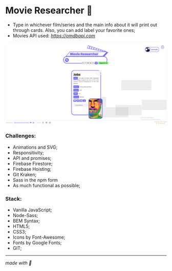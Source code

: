 # Movie Researcher :cinema:

-  Type in whichever film/series and the main info about it will print out through cards. Also, you can add label your favorite ones;
-  Movies API used: *https://omdbapi.com*

![screenshot](public/resources/img/screenshot.png)

### Challenges:

-  Animations and SVG;
-  Responsitivity;
-  API and promises;
-  Firebase Firestore;
-  Firebase Hoisting;
-  Git Kraken;
-  Sass in the npm form
-  As much functional as possible;

### Stack:

-  Vanilla JavaScript;
-  Node-Sass;
-  BEM Syntax;
-  HTML5;
-  CSS3;
-  Icons by Font-Awesome;
-  Fonts by Google Fonts;
-  GIT;

---

_made with :purple_heart:_

